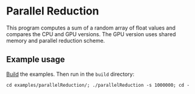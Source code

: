 # Parallel Reduction
This program computes a sum of a random array of float values and compares the CPU and GPU versions. The GPU version uses shared memory and parallel reduction scheme.

## Example usage
[Build](../../README.md) the examples. Then run in the `build` directory:

    cd examples/parallelReduction/; ./parallelReduction -s 1000000; cd -

